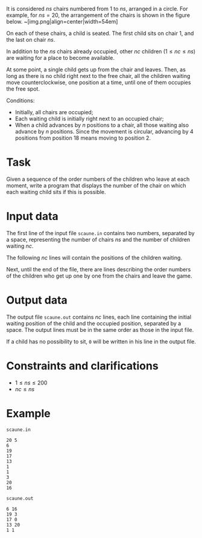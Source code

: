 It is considered $ns$ chairs numbered from $1$ to $ns$, arranged in a circle.
For example, for $ns=20$, the arrangement of the chairs is shown in the figure below.
~[img.png|align=center|width=54em]

On each of these chairs, a child is seated. The first child sits on chair $1$, and the last on chair $ns$.

In addition to the $ns$ chairs already occupied, other $nc$ children ($1 \leq nc \leq ns$) are waiting for a place to become available.

At some point, a single child gets up from the chair and leaves. Then, as long as there is no child right next to the free chair, all the children waiting move counterclockwise, one position at a time, until one of them occupies the free spot.

Conditions:

* Initially, all chairs are occupied;
* Each waiting child is initially right next to an occupied chair;
* When a child advances by $n$ positions to a chair, all those waiting also advance by $n$ positions. Since the movement is circular, advancing by $4$ positions from position $18$ means moving to position $2$.

# Task

Given a sequence of the order numbers of the children who leave at each moment, write a program that displays the number of the chair on which each waiting child sits if this is possible.

# Input data

The first line of the input file `scaune.in` contains two numbers, separated by a space, representing the number of chairs $ns$ and the number of children waiting $nc$.

The following $nc$ lines will contain the positions of the children waiting.

Next, until the end of the file, there are lines describing the order numbers of the children who get up one by one from the chairs and leave the game.

# Output data

The output file `scaune.out` contains $nc$ lines, each line containing the initial waiting position of the child and the occupied position, separated by a space. The output lines must be in the same order as those in the input file.

If a child has no possibility to sit, `0` will be written in his line in the output file.

# Constraints and clarifications

* $1 \leq ns \leq 200$
* $nc \leq ns$

# Example

`scaune.in`
```
20 5
6
19
17
13
1
1
3
20
16
```

`scaune.out`
```
6 16
19 3
17 0
13 20
1 1
